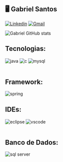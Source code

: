 ## 🖥️ Gabriel Santos 

[![Linkedin](https://img.shields.io/badge/LinkedIn-0077B5?style=for-the-badge&logo=linkedin&logoColor=white)](https://www.linkedin.com/in/gabrielsants/)
[![Gmail](https://img.shields.io/badge/Gmail-D14836?style=for-the-badge&logo=gmail&logoColor=white)](mailto:contatogbsants@outlook.com)



![Gabriel GitHub stats](https://github-readme-stats.vercel.app/api?username=gbsantstech&show_icons=true&theme=transparent&count_private=true)

## Tecnologias:

<div style="display: inline_block">
  <img align="center" alt="java" src="https://img.shields.io/badge/Java-ED8B00?style=for-the-badge&logo=java&logoColor=white" />
  <img align="center" alt="c" src="https://img.shields.io/badge/C-00599C?style=for-the-badge&logo=c&logoColor=white" />
  <img align="center" alt="mysql" src="https://img.shields.io/badge/MySQL-00000F?style=for-the-badge&logo=mysql&logoColor=white" />
  
</div><br/>

## Framework:
<img align="center" alt="spring" src="https://img.shields.io/badge/Spring-6DB33F?style=for-the-badge&logo=spring&logoColor=white" />

## IDEs:
<div style="display: inline_block">
 <img align="center" alt="eclipse" src="https://img.shields.io/badge/Eclipse-2C2255?style=for-the-badge&logo=eclipse&logoColor=white" />
 <img align="center" alt="vscode" src="https://img.shields.io/badge/Visual_Studio_Code-0078D4?style=for-the-badge&logo=visual%20studio%20code&logoColor=white" />
 
</div><br/>

## Banco de Dados:
<img align="center" alt="sql server" src="https://img.shields.io/badge/Microsoft%20SQL%20Server-CC2927?style=for-the-badge&logo=microsoft%20sql%20server&logoColor=white"/>




